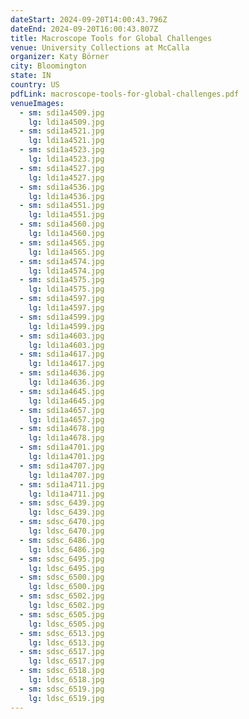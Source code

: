 ```yaml
---
dateStart: 2024-09-20T14:00:43.796Z
dateEnd: 2024-09-20T16:00:43.807Z
title: Macroscope Tools for Global Challenges
venue: University Collections at McCalla
organizer: Katy Börner
city: Bloomington
state: IN
country: US
pdfLink: macroscope-tools-for-global-challenges.pdf
venueImages:
  - sm: sdi1a4509.jpg
    lg: ldi1a4509.jpg
  - sm: sdi1a4521.jpg
    lg: ldi1a4521.jpg
  - sm: sdi1a4523.jpg
    lg: ldi1a4523.jpg
  - sm: sdi1a4527.jpg
    lg: ldi1a4527.jpg
  - sm: sdi1a4536.jpg
    lg: ldi1a4536.jpg
  - sm: sdi1a4551.jpg
    lg: ldi1a4551.jpg
  - sm: sdi1a4560.jpg
    lg: ldi1a4560.jpg
  - sm: sdi1a4565.jpg
    lg: ldi1a4565.jpg
  - sm: sdi1a4574.jpg
    lg: ldi1a4574.jpg
  - sm: sdi1a4575.jpg
    lg: ldi1a4575.jpg
  - sm: sdi1a4597.jpg
    lg: ldi1a4597.jpg
  - sm: sdi1a4599.jpg
    lg: ldi1a4599.jpg
  - sm: sdi1a4603.jpg
    lg: ldi1a4603.jpg
  - sm: sdi1a4617.jpg
    lg: ldi1a4617.jpg
  - sm: sdi1a4636.jpg
    lg: ldi1a4636.jpg
  - sm: sdi1a4645.jpg
    lg: ldi1a4645.jpg
  - sm: sdi1a4657.jpg
    lg: ldi1a4657.jpg
  - sm: sdi1a4678.jpg
    lg: ldi1a4678.jpg
  - sm: sdi1a4701.jpg
    lg: ldi1a4701.jpg
  - sm: sdi1a4707.jpg
    lg: ldi1a4707.jpg
  - sm: sdi1a4711.jpg
    lg: ldi1a4711.jpg
  - sm: sdsc_6439.jpg
    lg: ldsc_6439.jpg
  - sm: sdsc_6470.jpg
    lg: ldsc_6470.jpg
  - sm: sdsc_6486.jpg
    lg: ldsc_6486.jpg
  - sm: sdsc_6495.jpg
    lg: ldsc_6495.jpg
  - sm: sdsc_6500.jpg
    lg: ldsc_6500.jpg
  - sm: sdsc_6502.jpg
    lg: ldsc_6502.jpg
  - sm: sdsc_6505.jpg
    lg: ldsc_6505.jpg
  - sm: sdsc_6513.jpg
    lg: ldsc_6513.jpg
  - sm: sdsc_6517.jpg
    lg: ldsc_6517.jpg
  - sm: sdsc_6518.jpg
    lg: ldsc_6518.jpg
  - sm: sdsc_6519.jpg
    lg: ldsc_6519.jpg
---
```

